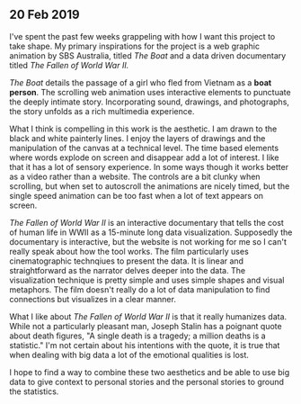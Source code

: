 20 Feb 2019
-

I've spent the past few weeks grappeling with how I want this project to take shape. My primary inspirations for the project is a web graphic animation by SBS Australia, titled *The Boat* and a data driven documentary titled *The Fallen of World War II.*

*The Boat* details the passage of a girl who fled from Vietnam as a **boat person**. The scrolling web animation uses interactive elements to punctuate the deeply intimate story. Incorporating sound, drawings, and photographs, the story unfolds as a rich  multimedia experience.

What I think is compelling in this work is the aesthetic. I am drawn to the black and white painterly lines. I enjoy the layers of drawings and the manipulation of the canvas at a technical level. The time based elements where words explode on screen and disappear add a lot of interest. I like that it has a lot of sensory experience. In some ways though it works better as a video rather than a website. The controls are a bit clunky when scrolling, but when set to autoscroll the animations are nicely timed, but the single speed animation can be too fast when a lot of text appears on screen.

*The Fallen of World War II* is an interactive documentary that tells the cost of human life in WWII as a 15-minute long data visualization. Supposedly the documentary is interactive, but the website is not working for me so I can't really speak about how the tool works. The film particularly uses cinematographic technqiues to present the data. It is linear and straightforward as the narrator delves deeper into the data. The visualization technique is pretty simple and uses simple shapes and visual metaphors. The film doesn't really do a lot of data manipulation to find connections but visualizes in a clear manner. 

What I like about *The Fallen of World War II* is that it really humanizes data. While not a particularly pleasant man, Joseph Stalin has a poignant quote about death figures, "A single death is a tragedy; a million deaths is a statistic." I'm not certain about his intentions with the quote, it is true that when dealing with big data a lot of the emotional qualities is lost. 

I hope to find a way to combine these two aesthetics and be able to use big data to give context to personal stories and the personal stories to ground the statistics.
